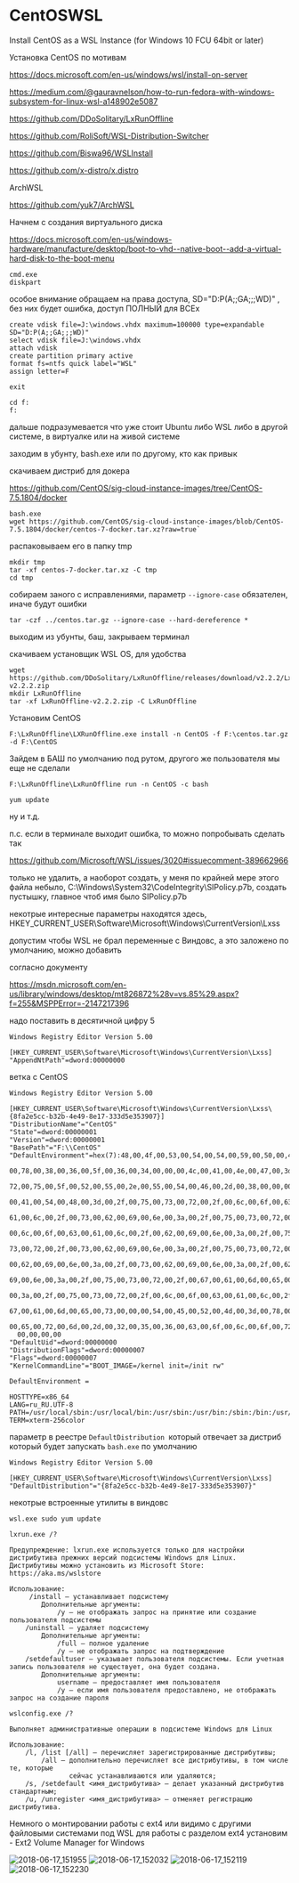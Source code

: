 # CentOSWSL
 Install CentOS as a WSL Instance (for Windows 10 FCU 64bit or later)

Установка CentOS по мотивам

https://docs.microsoft.com/en-us/windows/wsl/install-on-server

https://medium.com/@gauravnelson/how-to-run-fedora-with-windows-subsystem-for-linux-wsl-a148902e5087

https://github.com/DDoSolitary/LxRunOffline

https://github.com/RoliSoft/WSL-Distribution-Switcher

https://github.com/Biswa96/WSLInstall

https://github.com/x-distro/x.distro

ArchWSL

https://github.com/yuk7/ArchWSL

Начнем с создания виртуального диска

https://docs.microsoft.com/en-us/windows-hardware/manufacture/desktop/boot-to-vhd--native-boot--add-a-virtual-hard-disk-to-the-boot-menu

```
cmd.exe
diskpart
```

особое внимание обращаем на права доступа, SD="D:P(A;;GA;;;WD)" , без них будет ошибка, доступ ПОЛНЫЙ для ВСЕх

```
create vdisk file=J:\windows.vhdx maximum=100000 type=expandable SD="D:P(A;;GA;;;WD)"
select vdisk file=J:\windows.vhdx
attach vdisk
create partition primary active
format fs=ntfs quick label="WSL"
assign letter=F
```

`exit`

```
cd f:
f:
```

дальше подразумевается что уже стоит Ubuntu либо WSL либо в другой системе, в виртуалке или на живой системе

заходим в убунту, bash.exe или по другому, кто как привык

скачиваем дистриб для докера

https://github.com/CentOS/sig-cloud-instance-images/tree/CentOS-7.5.1804/docker


```
bash.exe
wget https://github.com/CentOS/sig-cloud-instance-images/blob/CentOS-7.5.1804/docker/centos-7-docker.tar.xz?raw=true`
```

распаковываем его в папку tmp

```
mkdir tmp
tar -xf centos-7-docker.tar.xz -C tmp
cd tmp
```

собираем заного с исправлениями, параметр `--ignore-case` обязателен, иначе будут ошибки

`tar -czf ../centos.tar.gz --ignore-case --hard-dereference *`

выходим из убунты, баш, закрываем терминал

скачиваем установщик WSL OS, для удобства

```
wget https://github.com/DDoSolitary/LxRunOffline/releases/download/v2.2.2/LxRunOffline-v2.2.2.zip
mkdir LxRunOffline
tar -xf LxRunOffline-v2.2.2.zip -C LxRunOffline
```

Установим CentOS

`F:\LxRunOffline\LXRunOffline.exe install -n CentOS -f F:\centos.tar.gz -d F:\CentOS`

Зайдем в БАШ по умолчанию под рутом, другого же пользователя мы еще не сделали

`F:\LxRunOffline\LxRunOffline run -n CentOS -c bash`

`yum update`

ну и т.д.


п.с. если в терминале выходит ошибка, то можно попробывать сделать так

https://github.com/Microsoft/WSL/issues/3020#issuecomment-389662966

только не удалить, а наоборот создать, у меня по крайней мере этого файла небыло, C:\Windows\System32\CodeIntegrity\SIPolicy.p7b, создать пустышку, главное чтоб имя было SIPolicy.p7b

некотрые интересные параметры находятся здесь, HKEY_CURRENT_USER\Software\Microsoft\Windows\CurrentVersion\Lxss

допустим чтобы WSL не брал переменные с Виндовс, а это заложено по умолчанию, можно добавить

согласно документу

https://msdn.microsoft.com/en-us/library/windows/desktop/mt826872%28v=vs.85%29.aspx?f=255&MSPPError=-2147217396

надо поставить в десятичной цифру 5

```
Windows Registry Editor Version 5.00

[HKEY_CURRENT_USER\Software\Microsoft\Windows\CurrentVersion\Lxss]
"AppendNtPath"=dword:00000000
```

ветка с CentOS

```
Windows Registry Editor Version 5.00

[HKEY_CURRENT_USER\Software\Microsoft\Windows\CurrentVersion\Lxss\{8fa2e5cc-b32b-4e49-8e17-333d5e353907}]
"DistributionName"="CentOS"
"State"=dword:00000001
"Version"=dword:00000001
"BasePath"="F:\\CentOS"
"DefaultEnvironment"=hex(7):48,00,4f,00,53,00,54,00,54,00,59,00,50,00,45,00,3d,\
  00,78,00,38,00,36,00,5f,00,36,00,34,00,00,00,4c,00,41,00,4e,00,47,00,3d,00,\
  72,00,75,00,5f,00,52,00,55,00,2e,00,55,00,54,00,46,00,2d,00,38,00,00,00,50,\
  00,41,00,54,00,48,00,3d,00,2f,00,75,00,73,00,72,00,2f,00,6c,00,6f,00,63,00,\
  61,00,6c,00,2f,00,73,00,62,00,69,00,6e,00,3a,00,2f,00,75,00,73,00,72,00,2f,\
  00,6c,00,6f,00,63,00,61,00,6c,00,2f,00,62,00,69,00,6e,00,3a,00,2f,00,75,00,\
  73,00,72,00,2f,00,73,00,62,00,69,00,6e,00,3a,00,2f,00,75,00,73,00,72,00,2f,\
  00,62,00,69,00,6e,00,3a,00,2f,00,73,00,62,00,69,00,6e,00,3a,00,2f,00,62,00,\
  69,00,6e,00,3a,00,2f,00,75,00,73,00,72,00,2f,00,67,00,61,00,6d,00,65,00,73,\
  00,3a,00,2f,00,75,00,73,00,72,00,2f,00,6c,00,6f,00,63,00,61,00,6c,00,2f,00,\
  67,00,61,00,6d,00,65,00,73,00,00,00,54,00,45,00,52,00,4d,00,3d,00,78,00,74,\
  00,65,00,72,00,6d,00,2d,00,32,00,35,00,36,00,63,00,6f,00,6c,00,6f,00,72,00,\
  00,00,00,00
"DefaultUid"=dword:00000000
"DistributionFlags"=dword:00000007
"Flags"=dword:00000007
"KernelCommandLine"="BOOT_IMAGE=/kernel init=/init rw"
```


`DefaultEnvironment = `
```
HOSTTYPE=x86_64
LANG=ru_RU.UTF-8
PATH=/usr/local/sbin:/usr/local/bin:/usr/sbin:/usr/bin:/sbin:/bin:/usr/games:/usr/local/games
TERM=xterm-256color
```

параметр в реестре `DefaultDistribution `который отвечает за дистриб который будет запускать `bash.exe` по умолчанию

```
Windows Registry Editor Version 5.00

[HKEY_CURRENT_USER\Software\Microsoft\Windows\CurrentVersion\Lxss]
"DefaultDistribution"="{8fa2e5cc-b32b-4e49-8e17-333d5e353907}"
```

некотрые встроенные утилиты в виндовс 

`wsl.exe sudo yum update`

`lxrun.exe /?`

```
Предупреждение: lxrun.exe используется только для настройки дистрибутива прежних версий подсистемы Windows для Linux.
Дистрибутивы можно установить из Microsoft Store:
https://aka.ms/wslstore

Использование:
     /install — устанавливает подсистему
        Дополнительные аргументы:
            /y — не отображать запрос на принятие или создание пользователя подсистемы
    /uninstall — удаляет подсистему
        Дополнительные аргументы:
            /full — полное удаление
            /y — не отображать запрос на подтверждение
    /setdefaultuser — указывает пользователя подсистемы. Если учетная запись пользователя не существует, она будет создана.
        Дополнительные аргументы:
            username — предоставляет имя пользователя
            /y — если имя пользователя предоставлено, не отображать запрос на создание пароля
```


`wslconfig.exe /?`

```
Выполняет административные операции в подсистеме Windows для Linux

Использование:
    /l, /list [/all] — перечисляет зарегистрированные дистрибутивы;
        /all — дополнительно перечисляет все дистрибутивы, в том числе те, которые
               сейчас устанавливаются или удаляются;
    /s, /setdefault <имя_дистрибутива> — делает указанный дистрибутив стандартным;
    /u, /unregister <имя_дистрибутива> — отменяет регистрацию дистрибутива.
```


Немного о монтировании работы с ext4 или видимо с другими файловыми системами под WSL
для работы с разделом ext4 установим - Ext2 Volume Manager for Windows

![2018-06-17_151955](https://user-images.githubusercontent.com/10104740/41506395-8bc836c4-724f-11e8-8618-aa8f9ec735a9.png)
![2018-06-17_152032](https://user-images.githubusercontent.com/10104740/41506396-8c025f70-724f-11e8-8da6-4b4210bed041.png)
![2018-06-17_152119](https://user-images.githubusercontent.com/10104740/41506397-8c37f982-724f-11e8-8b8e-18197bf3a419.png)
![2018-06-17_152230](https://user-images.githubusercontent.com/10104740/41506398-8c76ed9a-724f-11e8-8d5f-2cf5b02f9f3c.png)
